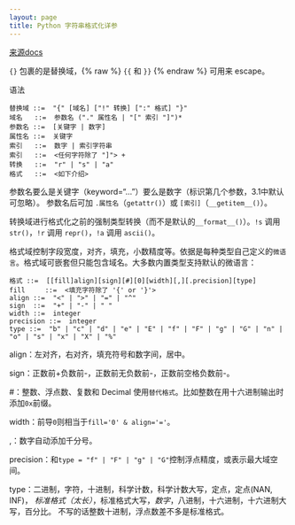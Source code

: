 ```yaml
---
layout: page
title: Python 字符串格式化详参
---
```


[来源docs](http://docs.python.org/dev/library/string.html#formatspec)

`{}` 包裹的是替换域，{% raw %} `{{` 和 `}}` {% endraw %} 可用来 escape。

语法

```
替换域 ::=  "{" [域名] ["!" 转换] [":" 格式] "}"
域名   ::=  参数名 ("." 属性名 | "[" 索引 "]")*
参数名 ::=  [关键字 | 数字]
属性名 ::=  关键字
索引   ::=  数字 | 索引字符串
索引   ::=  <任何字符除了 "]"> +
转换   ::=  "r" | "s" | "a"
格式   ::=  <如下介绍>
```

参数名要么是关键字（keyword=“...”）要么是数字（标识第几个参数，3.1中默认可忽略）。
参数名后可加 `.属性名`（`getattr()`）或 `[索引]`（`__getitem__()`）。

转换域进行格式化之前的强制类型转换（而不是默认的`__format__()`）。`!s` 调用 `str()`，`!r` 调用 `repr()`，`!a` 调用 `ascii()`。

格式域控制字段宽度，对齐，填充，小数精度等。依据是每种类型自己定义的`微语言`。格式域可嵌套但只能包含域名。大多数内置类型支持默认的微语言：

```
格式 ::=  [[fill]align][sign][#][0][width][,][.precision][type]
fill     ::=  <填充字符除了 '{' or '}'>
align ::=  "<" | ">" | "=" | "^"
sign  ::=  "+" | "-" | " "
width ::=  integer
precision ::=  integer
type ::=  "b" | "c" | "d" | "e" | "E" | "f" | "F" | "g" | "G" | "n" | "o" | "s" | "x" | "X" | "%"
```

align：左对齐，右对齐，填充符号和数字间，居中。

sign：正数前+负数前-，正数前无负数前-，正数前空格负数前-。

\#：整数、浮点数、复数和 Decimal 使用`替代格式`。比如整数在用十六进制输出时添加`0x`前缀。

width：前导`0`则相当于`fill='0' & align='='`。

,：数字自动添加千分号。

precision：和` type = "f" | "F" | "g" | "G" `控制浮点精度，或表示最大域空间。

type：二进制，字符，十进制，科学计数，科学计数大写，定点，定点(NAN, INF)，
*标准格式（太长）*，标准格式大写，*数字*，八进制，十六进制，十六进制大写，百分比。
不写的话整数十进制，浮点数差不多是标准格式。
